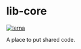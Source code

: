 # lib-core

[![lerna](https://img.shields.io/badge/maintained%20with-lerna-cc00ff.svg)](https://lerna.js.org/)

A place to put shared code.
